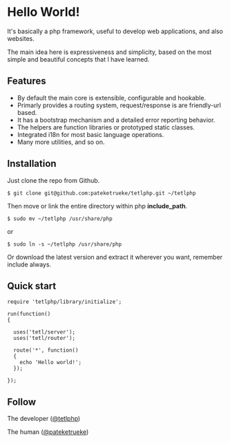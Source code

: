 Hello World!
===========

It's basically a php framework, useful to develop web applications, and also websites.

The main idea here is expressiveness and simplicity, based on the most simple and beautiful concepts that I have learned.


Features
--------

  * By default the main core is extensible, configurable and hookable.
  * Primarly provides a routing system, request/response is are friendly-url based.
  * It has a bootstrap mechanism and a detailed error reporting behavior.
  * The helpers are function libraries or prototyped static classes.
  * Integrated i18n for most basic language operations.
  * Many more utilities, and so on.


Installation
------------

Just clone the repo from Github.

    $ git clone git@github.com:pateketrueke/tetlphp.git ~/tetlphp

Then move or link the entire directory within php **include_path**.

    $ sudo mv ~/tetlphp /usr/share/php

or

    $ sudo ln -s ~/tetlphp /usr/share/php

Or download the latest version and extract it wherever you want, remember include always.

Quick start
-----------

    require 'tetlphp/library/initialize';

    run(function()
    {

      uses('tetl/server');
      uses('tetl/router');

      route('*', function()
      {
        echo 'Hello world!';
      });

    });


Follow
------

The developer ([@tetlphp](http://twitter.com/tetlphp))

The human ([@pateketrueke](http://twitter.com/pateketrueke))
